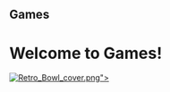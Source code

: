 ## Games
# Welcome to Games!

<a href="andysproxies/index.html"><img src="https://upload.wikimedia.org/wikipedia/en/b/bf/Retro_Bowl_cover.png" alt="Retro_Bowl_cover.png"/>"></a>
